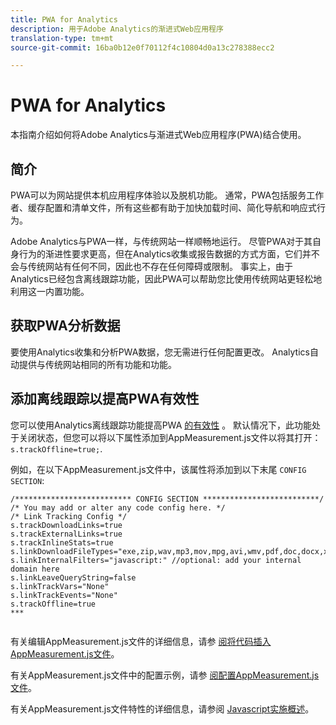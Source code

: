 ```yaml
---
title: PWA for Analytics
description: 用于Adobe Analytics的渐进式Web应用程序
translation-type: tm+mt
source-git-commit: 16ba0b12e0f70112f4c10804d0a13c278388ecc2

---
```



# PWA for Analytics

本指南介绍如何将Adobe Analytics与渐进式Web应用程序(PWA)结合使用。

## 简介

PWA可以为网站提供本机应用程序体验以及脱机功能。 通常，PWA包括服务工作者、缓存配置和清单文件，所有这些都有助于加快加载时间、简化导航和响应式行为。

Adobe Analytics与PWA一样，与传统网站一样顺畅地运行。 尽管PWA对于其自身行为的渐进性要求更高，但在Analytics收集或报告数据的方式方面，它们并不会与传统网站有任何不同，因此也不存在任何障碍或限制。 事实上，由于Analytics已经包含离线跟踪功能，因此PWA可以帮助您比使用传统网站更轻松地利用这一内置功能。

## 获取PWA分析数据

要使用Analytics收集和分析PWA数据，您无需进行任何配置更改。 Analytics自动提供与传统网站相同的所有功能和功能。

## 添加离线跟踪以提高PWA有效性

您可以使用Analytics离线跟踪功能提高PWA [的有效性](https://docs.adobe.com/content/help/en/analytics/implementation/javascript-implementation/offline-tracking.html) 。 默认情况下，此功能处于关闭状态，但您可以将以下属性添加到AppMeasurement.js文件以将其打开： `s.trackOffline=true;`.

例如，在以下AppMeasurement.js文件中，该属性将添加到以下末尾 `CONFIG SECTION`:

```
/************************** CONFIG SECTION **************************/ 
/* You may add or alter any code config here. */ 
/* Link Tracking Config */ 
s.trackDownloadLinks=true 
s.trackExternalLinks=true 
s.trackInlineStats=true 
s.linkDownloadFileTypes="exe,zip,wav,mp3,mov,mpg,avi,wmv,pdf,doc,docx,xls,xlsx,ppt,pptx" 
s.linkInternalFilters="javascript:" //optional: add your internal domain here 
s.linkLeaveQueryString=false 
s.linkTrackVars="None" 
s.linkTrackEvents="None" 
s.trackOffline=true
***
    
```


有关编辑AppMeasurement.js文件的详细信息，请参 [阅将代码插入AppMeasurement.js文件](https://docs.adobe.com/content/help/en/analytics/implementation/implement-analytics-with-dtm/analytics-tool/t-appmeasurement-code.html)。

有关AppMeasurement.js文件中的配置示例，请参 [阅配置AppMeasurement.js文件](https://docs.adobe.com/content/help/en/analytics/implementation/javascript-implementation/appmeasure-mjs-pagecode.html#section_042412C29CC249E298F19B2BC2F43CE7)。

有关AppMeasurement.js文件特性的详细信息，请参阅 [Javascript实施概述](https://docs.adobe.com/content/help/en/analytics/implementation/javascript-implementation/appmeasurement-js/appmeasure-mjs.html)。
